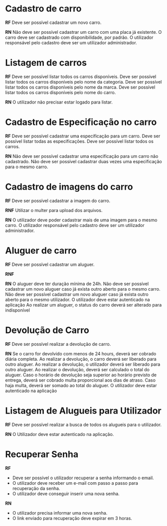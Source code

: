 # Cadastro de carro
**RF**
Deve ser possível cadastrar um novo carro.

**RN**
Não deve ser possível cadastrar um carro com uma placa já existente.
O carro deve ser cadastrado  com disponibilidade, por padrão.
O utilizador responsável pelo cadastro deve ser um utilizador administrador.

# Listagem de carros
**RF**
Deve ser possível listar todos os carros disponíveis.
Deve ser possível listar todos os carros disponíveis pelo nome da categoria. 
Deve ser possível listar todos os carros disponíveis pelo nome da marca.
Deve ser possível listar todos os carros disponíveis pelo nome do carro. 

**RN**
O utilizador não precisar estar logado para listar.

# Cadastro de Especificação no carro
**RF**
Deve ser possível cadastrar uma especificação para um carro.
Deve ser possível listar todas as especificações.
Deve ser possível listar todos os carros.

**RN**
Não deve ser possível cadastrar uma especificação para um carro não cadastrado.
Não deve ser possível cadastrar duas vezes uma especificação para o mesmo carro.

# Cadastro de imagens do carro
**RF**
Deve ser possível cadastrar a imagem do carro.

**RNF**
Utilizar o multer para upload dos arquivos.

**RN**
O utilizador deve poder cadastrar mais de uma imagem para o mesmo carro.
O utilizador responsável pelo cadastro deve ser um utilizador administrador.

# Aluguer de carro
**RF**
Deve ser possível cadastrar um aluguer.

**RNF**

**RN**
O aluguer deve ter duração mínima de 24h.
Não deve ser possível cadastrar um novo aluguer caso já exista outro aberto para o mesmo carro.
Não deve ser possível cadastrar um novo aluguer caso já exista outro aberto para o mesmo utilizador.
O utilizador deve estar autenticado na aplicação
Ao realizar um aluguer, o status do carro deverá ser alterado para indisponível

# Devolução de Carro
**RF**
Deve ser possível realizar a devolução de carro.

**RN**
Se o carro for devolvido com menos de 24 hours, deverá ser cobrado diária completa.
Ao realizar a devolução, o carro deverá ser liberado para outro aluguer.
Ao realizar a devolução, o utilizador deverá ser liberado para outro aluguer.
Ao realizar o devolução, deverá ser calculado o total do aluguer.
Caso o horário de devolução seja superior ao horário previsto de entrega, deverá ser cobrado multa proporcional aos dias de atraso.
Caso haja multa, deverá ser somado ao total do aluguer.
O utilizador deve estar autenticado na aplicação

# Listagem de Alugueis para Utilizador
**RF**
Deve ser possível realizar a busca de todos os alugueis para o utilizador.

**RN**
O Utilizador deve estar autenticado na aplicação.

# Recuperar Senha
**RF**
- Deve ser possível o utilizador recuperar a senha informando o email.
- O utilizador deve receber um e-mail com passo a passo para recuperação da senha.
- O utilizador deve conseguir inserir uma nova senha.

**RN**
- O utilizador precisa informar uma nova senha.
- O link enviado para recuperação deve expirar em 3 horas.
<!-- ------------------------------- -->
<!-- **RF** => Requisitos funcionais

**RNF** => Requisitos não funcionais

**RN** => Regras de negócio -->